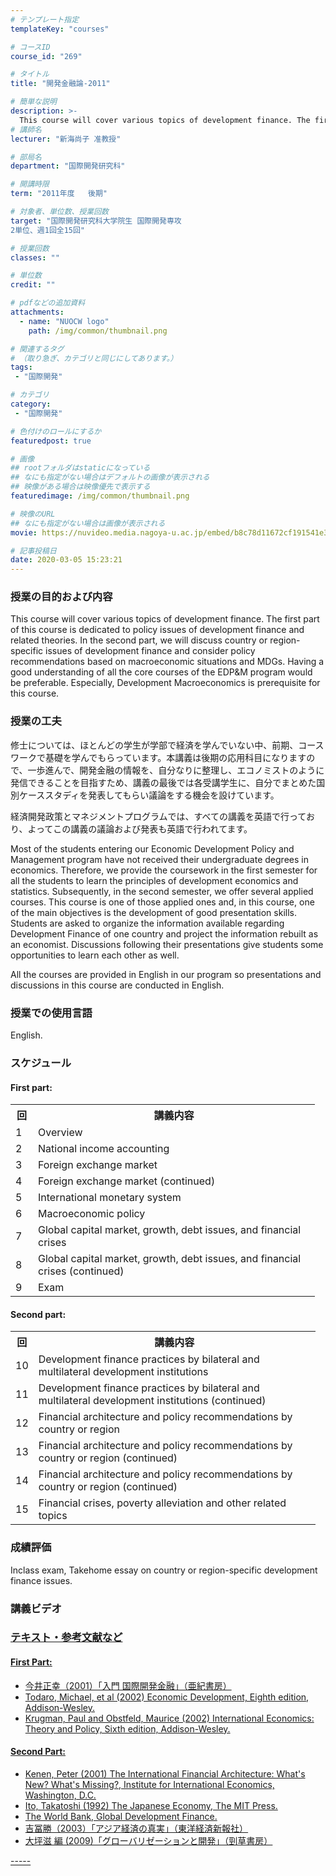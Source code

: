 ```yaml
---
# テンプレート指定
templateKey: "courses"

# コースID
course_id: "269"

# タイトル
title: "開発金融論-2011"

# 簡単な説明
description: >-
  This course will cover various topics of development finance. The first part of this course is dedicated to policy issues of development finance and related theories. In the second part, we will discu ....
# 講師名
lecturer: "新海尚子 准教授"

# 部局名
department: "国際開発研究科"

# 開講時限
term: "2011年度	後期"

# 対象者、単位数、授業回数
target: "国際開発研究科大学院生 国際開発専攻
2単位、週1回全15回"

# 授業回数
classes: ""

# 単位数
credit: ""

# pdfなどの追加資料
attachments:
  - name: "NUOCW logo" 
    path: /img/common/thumbnail.png

# 関連するタグ
# （取り急ぎ、カテゴリと同じにしてあります。）
tags:
 - "国際開発"

# カテゴリ
category:
 - "国際開発"

# 色付けのロールにするか
featuredpost: true

# 画像
## rootフォルダはstaticになっている
## なにも指定がない場合はデフォルトの画像が表示される
## 映像がある場合は映像優先で表示する
featuredimage: /img/common/thumbnail.png

# 映像のURL
## なにも指定がない場合は画像が表示される
movie: https://nuvideo.media.nagoya-u.ac.jp/embed/b8c78d11672cf191541e3fc60f96df30fa3eb4a6

# 記事投稿日
date: 2020-03-05 15:23:21
---
```


### 授業の目的および内容

This course will cover various topics of development finance. The first part of this course is dedicated to policy issues of development finance and related theories. In the second part, we will discuss country or region-specific issues of development finance and consider policy recommendations based on macroeconomic situations and MDGs. Having a good understanding of all the core courses of the EDP&M program would be preferable. Especially, Development Macroeconomics is prerequisite for this course.


### 授業の工夫

修士については、ほとんどの学生が学部で経済を学んでいない中、前期、コースワークで基礎を学んでもらっています。本講義は後期の応用科目になりますので、一歩進んで、開発金融の情報を、自分なりに整理し、エコノミストのように発信できることを目指すため、講義の最後では各受講学生に、自分でまとめた国別ケーススタディを発表してもらい議論をする機会を設けています。

経済開発政策とマネジメントプログラムでは、すべての講義を英語で行っており、よってこの講義の議論および発表も英語で行われてます。

Most of the students entering our Economic Development Policy and Management program have not received their undergraduate degrees in economics. Therefore, we provide the coursework in the first semester for all the students to learn the principles of development economics and statistics. Subsequently, in the second semester, we offer several applied courses. This course is one of those applied ones and, in this course, one of the main objectives is the development of good presentation skills. Students are asked to organize the information available regarding Development Finance of one country and project the information rebuilt as an economist. Discussions following their presentations give students some opportunities to learn each other as well.

All the courses are provided in English in our program so presentations and discussions in this course are conducted in English.







### 授業での使用言語

English.


<h3>スケジュール</h3>
<h4>First part:</h4>
<table class="basic" width="455">
<tr>
<th width="20" class="center">回</th>
<th width="435" class="center">講義内容</th>
</tr>
<tr>
<td width="20" class="center">1</td>
<td width="435">Overview</td>
</tr>
<tr>
<td width="20" class="center">2</td>
<td width="435">National income accounting</td>
</tr>
<tr>
<td width="20" class="center">3</td>
<td width="435">Foreign exchange market</td>
</tr>
<tr>
<td width="20" class="center">4</td>
<td width="435">Foreign exchange market (continued)</td>
</tr>
<tr>
<td width="20" class="center">5</td>
<td width="435">International monetary system</td>
</tr>
<tr>
<td width="20" class="center">6</td>
<td width="435">Macroeconomic policy</td>
</tr>
<tr>
<td width="20" class="center">7</td>
<td width="435">Global capital market, growth, debt issues, and financial crises</td>
</tr>
<tr>
<td width="20" class="center">8</td>
<td width="435">Global capital market, growth, debt issues, and financial crises (continued)</td>
</tr>
<tr>
<td width="20" class="center">9</td>
<td width="435">Exam</td>
</tr>
</table>

<h4>Second part:</h4>
<table class="basic" width="455">
<tr>
<th width="20" class="center">回</th>
<th width="435" class="center">講義内容</th>
</tr>
<tr>
<td width="20" class="center">10</td>
<td width="435">Development finance practices by bilateral and multilateral development institutions</td>
</tr>
<tr>
<td width="20" class="center">11</td>
<td width="435">Development finance practices by bilateral and multilateral development institutions (continued)</td>
</tr>
<tr>
<td width="20" class="center">12</td>
<td width="435">Financial architecture and policy recommendations by country or region</td>
</tr>
<tr>
<td width="20" class="center">13</td>
<td width="435">Financial architecture and policy recommendations by country or region (continued)</td>
</tr>
<tr>
<td width="20" class="center">14</td>
<td width="435">Financial architecture and policy recommendations by country or region (continued)</td>
</tr>
<tr>
<td width="20" class="center">15</td>
<td width="435">Financial crises, poverty alleviation and other related topics</td>
</tr>
</table>








### 成績評価

Inclass exam, Takehome essay on country or region-specific development finance issues.


<h3>講義ビデオ</h3>
<p>
<a href="https://nuvideo.media.nagoya-u.ac.jp/embed/15b5e1c49cb581e9879e97f0f8c3e15ae7cabee1" target="blank" width="640" height="360" frameborder="0" allowfullscreen></iframe>
</p>

<h3>テキスト・参考文献など</h3>	
<h4>First Part:</h4>
<ul>
<li>今井正幸（2001）「入門 国際開発金融」（亜紀書房）
<li>Todaro, Michael, et al (2002) Economic Development, Eighth edition, Addison-Wesley.
<li>Krugman, Paul and Obstfeld, Maurice (2002) International Economics: Theory and Policy, Sixth edition, Addison-Wesley.
</ul>
<h4>Second Part:</h4>
<ul>
<li>Kenen, Peter (2001) The International Financial Architecture: What's New? What's Missing?, Institute for International Economics, Washington, D.C.
<li>Ito, Takatoshi (1992) The Japanese Economy, The MIT Press.
<li>The World Bank, Global Development Finance.
<li>吉冨勝（2003）「アジア経済の真実」（東洋経済新報社）
<li>大坪滋 編 (2009)「グローバリゼーションと開発」（剄草書房）
</ul>
-----